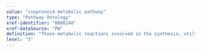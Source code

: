 ```yaml
---
value: "isoprenoid metabolic pathway"
type: "Pathway Ontology"
xref-identifier: "0000248"
xref-dataSource: "PW"
definition: "Those metabolic reactions involved in the synthesis, utilization and/or degradation of isoprenoids or terpenoids - a large class of organic biomolecules. Isoprenoids are precursors of sterols such as cholesterol and its derivative and also of non-sterols molecules many of which are used in the post-translational modification of proteins. Plant isoprenoids are among the most commonly found and have a broad range of uses and applications in plants and beyond."
level: "3"
---
```

